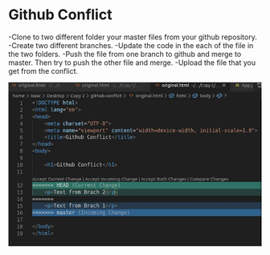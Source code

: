 # Github Conflict

-Clone to two different folder your master files from your github repository.
-Create two different branches.
-Update the code in the each of the file in the two folders.
-Push the file from one branch to github and merge to master. Then try to push the other file and merge.
-Upload the file that you get from the conflict.



![alt text](https://raw.githubusercontent.com/Grois333/github-conflict/master/Conflict.jpg "Conflict Message")
